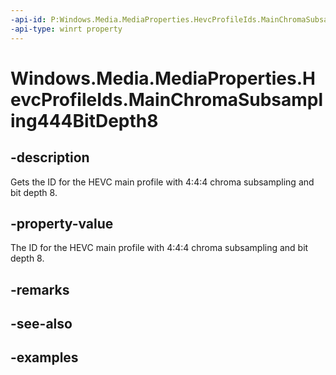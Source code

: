 ```yaml
---
-api-id: P:Windows.Media.MediaProperties.HevcProfileIds.MainChromaSubsampling444BitDepth8
-api-type: winrt property
---
```


# Windows.Media.MediaProperties.HevcProfileIds.MainChromaSubsampling444BitDepth8

<!--
public static int MainChromaSubsampling444BitDepth8 { get; }
-->


## -description

Gets the ID for the HEVC main profile with 4:4:4 chroma subsampling and bit depth 8.

## -property-value

The ID for the HEVC main profile with 4:4:4 chroma subsampling and bit depth 8.

## -remarks

## -see-also

## -examples


